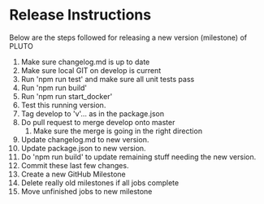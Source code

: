 # Release Instructions

Below are the steps followed for releasing a new version (milestone) of PLUTO

1. Make sure changelog.md is up to date
1. Make sure local GIT on develop is current
1. Run 'npm run test' and make sure all unit tests pass
1. Run 'npm run build'
1. Run 'npm run start_docker'
1. Test this running version.
1. Tag develop to 'v'… as in the package.json
1. Do pull request to merge develop onto master
    1. Make sure the merge is going in the right direction
1. Update changelog.md to new version.
1. Update package.json to new version.
1. Do 'npm run build' to update remaining stuff needing the new version.
1. Commit these last few changes.
1. Create a new GitHub Milestone
1. Delete really old milestones if all jobs complete
1. Move unfinished jobs to new milestone
